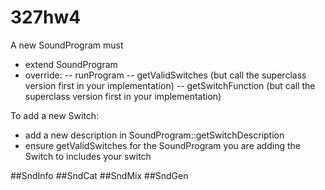 # 327hw4


A new SoundProgram must
- extend SoundProgram
- override:
-- runProgram
-- getValidSwitches (but call the superclass version first in your implementation)
-- getSwitchFunction (but call the superclass version first in your implementation)



To add a new Switch:
- add a new description in SoundProgram::getSwitchDescription
- ensure getValidSwitches for the SoundProgram you are adding the Switch to includes your switch 

##SndInfo
##SndCat
##SndMix
##SndGen
	


